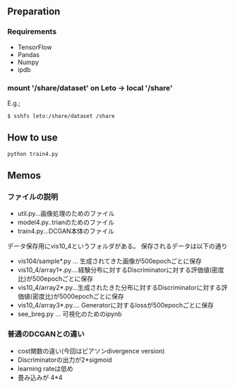 ## Preparation

### Requirements

* TensorFlow
* Pandas
* Numpy
* ipdb

### mount '/share/dataset' on Leto -> local '/share'

E.g.;

	$ sshfs leto:/share/dataset /share

## How to use

	python train4.py

## Memos

### ファイルの説明

* util.py...画像処理のためのファイル
* model4.py..trianのためのファイル
* train4.py...DCGAN本体のファイル

データ保存用にvis10_4というフォルダがある。
保存されるデータは以下の通り

* vis104/sample*.py ... 生成されてきた画像が500epochごとに保存
* vis10_4/array1*.py....経験分布に対するDiscriminatorに対する評価値(密度比)が500epochごとに保存
* vis10_4/array2*.py...生成されたきた分布に対するDiscriminatorに対する評価値(密度比)が5000epochごとに保存
* vis10_4/array3*.py.... Generatorに対するlossが500epochごとに保存
* see_breg.py ... 可視化のためのipynb

### 普通のDCGANとの違い
* cost関数の違い(今回はピアソンdivergence version)
* Discriminatorの出力が2*sigmoid
* learning rateは低め
* 畳み込みが 4*4
